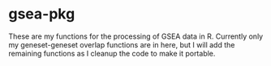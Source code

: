 # gsea-pkg

These are my functions for the processing of GSEA data in R.  Currently only my geneset-geneset overlap functions are in here, but I will add the remaining functions as I cleanup the code to make it portable.
